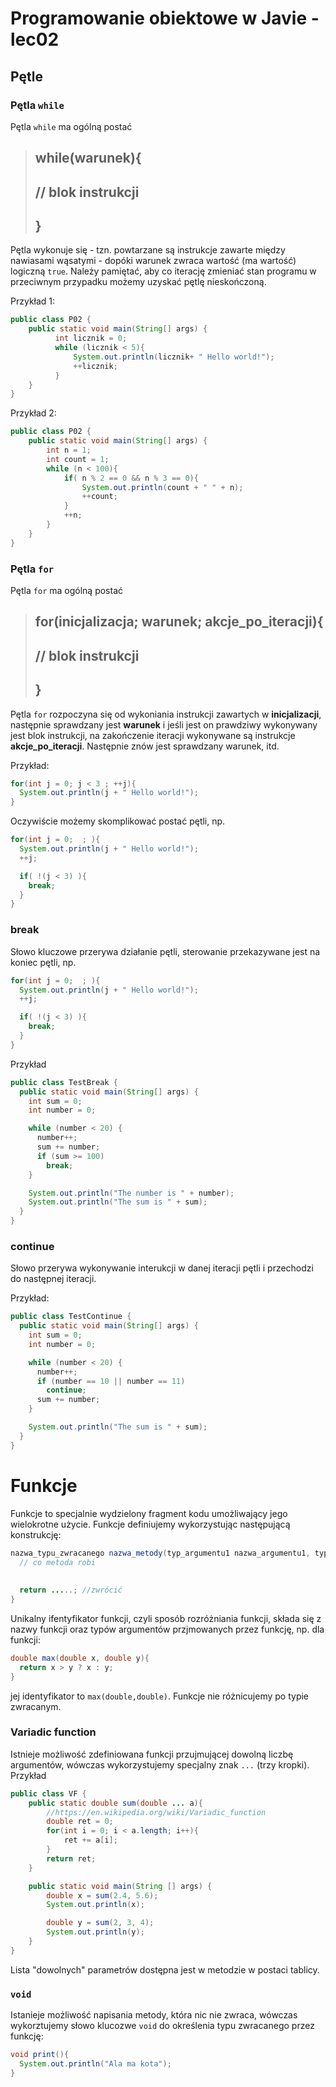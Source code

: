 Programowanie obiektowe w Javie - lec02
=======================================

## Pętle

### Pętla `while`

Pętla `while` ma ogólną postać

> ## while(warunek){
> ## 	// blok instrukcji 
> ## }

Pętla wykonuje się - tzn. powtarzane są instrukcje zawarte między nawiasami wąsatymi - dopóki warunek zwraca wartość (ma wartość) logiczną `true`. Należy pamiętać, aby co iterację zmieniać stan programu w przeciwnym przypadku możemy uzyskać pętlę nieskończoną.

Przykład 1:

```java
public class P02 {
    public static void main(String[] args) {
          int licznik = 0;
          while (licznik < 5){
              System.out.println(licznik+ " Hello world!");
              ++licznik;
          }
    }
}
```

Przykład 2:

```java
public class P02 {
    public static void main(String[] args) {
        int n = 1;
        int count = 1;
        while (n < 100){
            if( n % 2 == 0 && n % 3 == 0){
                System.out.println(count + " " + n);
                ++count;
            }
            ++n;
        }
    }
}
```

### Pętla `for`

Pętla `for` ma ogólną postać

> ## for(inicjalizacja; warunek; akcje_po_iteracji){
> ## 	// blok instrukcji 
> ## }

Pętla `for` rozpoczyna się od wykoniania instrukcji zawartych w **inicjalizacji**, następnie sprawdzany jest **warunek** i jeśli jest on prawdziwy wykonywany jest blok instrukcji, na zakończenie iteracji wykonywane są instrukcje **akcje_po_iteracji**. Następnie znów jest sprawdzany warunek, itd.

Przykład:

```java
for(int j = 0; j < 3 ; ++j){
  System.out.println(j + " Hello world!");
}
```



Oczywiście możemy skomplikować postać pętli, np.

```java
for(int j = 0;  ; ){
  System.out.println(j + " Hello world!");
  ++j;

  if( !(j < 3) ){
    break;
  }
}
```

### break

Słowo kluczowe przerywa działanie pętli, sterowanie przekazywane jest na koniec pętli, np.

```java
for(int j = 0;  ; ){
  System.out.println(j + " Hello world!");
  ++j;

  if( !(j < 3) ){
    break;
  }
}
```

Przykład

```java
public class TestBreak {
  public static void main(String[] args) {
    int sum = 0;
    int number = 0;

    while (number < 20) {
      number++;
      sum += number;
      if (sum >= 100) 
        break;
    }

    System.out.println("The number is " + number);
    System.out.println("The sum is " + sum);
  }
}
```



### continue

Słowo przerywa wykonywanie interukcji w danej iteracji pętli i przechodzi do następnej iteracji.

Przykład:

```java
public class TestContinue {
  public static void main(String[] args) {
    int sum = 0;
    int number = 0;

    while (number < 20) {
      number++;
      if (number == 10 || number == 11) 
        continue;
      sum += number;
    }

    System.out.println("The sum is " + sum);
  }
}
```

# Funkcje

Funkcje to specjalnie wydzielony fragment kodu umożliwający jego wielokrotne użycie. Funkcje definiujemy wykorzystując następującą konstrukcję:

```java
nazwa_typu_zwracanego nazwa_metody(typ_argumentu1 nazwa_argumentu1, typ_argumentu2 nazwa_argumentu2, ... ){
  // co metoda robi
  
  
  return .....; //zwrócić 
}
```

Unikalny ifentyfikator funkcji, czyli sposób rozróżniania funkcji, składa się z nazwy funkcji oraz typów argumentów przjmowanych przez funkcję, np. dla funkcji:

```java
double max(double x, double y){
  return x > y ? x : y;
}
```

jej identyfikator to `max(double,double)`. Funkcje nie różnicujemy po typie zwracanym.

### Variadic function

Istnieje możliwość zdefiniowana funkcji przujmującej dowolną liczbę argumentów, wówczas wykorzystujemy specjalny znak `...` (trzy kropki). Przykład

```java
public class VF {
    public static double sum(double ... a){
        //https://en.wikipedia.org/wiki/Variadic_function
        double ret = 0;
        for(int i = 0; i < a.length; i++){
            ret += a[i];
        }
        return ret;
    }

    public static void main(String [] args) {
        double x = sum(2.4, 5.6);
        System.out.println(x);

        double y = sum(2, 3, 4);
        System.out.println(y);
    }
}

```

Lista "dowolnych" parametrów dostępna jest w metodzie w postaci tablicy.

### `void`

Istanieje możliwość napisania metody, która nic nie zwraca, wówczas wykorztujemy słowo klucozwe `void` do określenia typu zwracanego przez funkcję:

```java
void print(){
  System.out.println("Ala ma kota");
}
```




